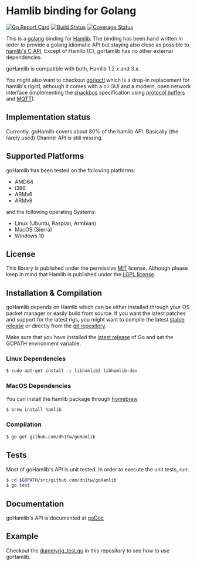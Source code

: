 # Hamlib binding for Golang
[![Go Report Card](https://goreportcard.com/badge/github.com/dh1tw/goHamlib)](https://goreportcard.com/report/github.com/dh1tw/goHamlib)
[![Build Status](https://travis-ci.org/dh1tw/goHamlib.svg?branch=master)](https://travis-ci.org/dh1tw/goHamlib)
[![Coverage Status](https://coveralls.io/repos/github/dh1tw/goHamlib/badge.svg?branch=master)](https://coveralls.io/github/dh1tw/goHamlib?branch=master)

This is a [golang](https://golang.org) binding for
[Hamlib](http://hamlib.org). The binding has been hand written in order
to provide a golang idiomatic API but staying also close as possible to
[hamlib's C API](http://hamlib.sourceforge.net/manuals/3.0.1/index.html).
Except of Hamlib (C), goHamlib has no other external dependencies.

goHamlib is compatible with both, Hamlib 1.2.x and 3.x.

You might also want to checkout [gorigctl](https://github.com/dh1tw/gorigctl)
which is a drop-in replacement for hamlib's rigctl, although it comes with a
cli GUI and a modern, open network interface (implementing the [shackbus](https://shackbus.org) specification using
[protocol buffers](https://developers.google.com/protocol-buffers/) and
[MQTT](http://mqtt.org)).

## Implementation status

Currently, goHamlib covers about 80% of the hamlib API. Basically (the rarely used) Channel API is still missing.

## Supported Platforms

goHamlib has been tested on the following platforms:

- AMD64
- i386
- ARMv6
- ARMv8

and the following operating Systems:

- Linux (Ubuntu, Raspian, Armbian)
- MacOS (Sierra)
- Windows 10

## License

This library is published under the permissive [MIT](https://choosealicense.com/licenses/mit/) license. Although please keep in
mind that Hamlib is published under the
[LGPL license](https://choosealicense.com/licenses/lgpl-3.0/).

## Installation & Compilation

goHamlib depends on Hamlib which can be either installed through your OS
packet manager or easily build from source. If you want the latest patches
and support for the latest rigs, you might want to compile the latest
[stable release](https://sourceforge.net/projects/hamlib/files/hamlib)
or directly from the [git repository](https://github.com/n0nb/hamlib).

Make sure that you have installed the [latest release](https://golang.org/dl/) of Go and set the GOPATH environment variable.

### Linux Dependencies

```bash
$ sudo apt-get install -y libhamlib2 libhamlib-dev
```

### MacOS Dependencies

You can install the hamlib package through [homebrew](https://brew.sh)

```bash
$ brew install hamlib
```

### Compilation

```bash
$ go get github.com/dh1tw/goHamlib
```

## Tests

Most of goHamlib's API is unit tested. In order to execute the unit tests,
run: 

```bash
$ cd $GOPATH/src/github.com/dh1tw/goHamlib
$ go test
```

## Documentation

goHamlib's API is documented at [goDoc](https://godoc.org/github.com/dh1tw/goHamlib)

## Example

Checkout the [dummyrig_test.go](https://github.com/dh1tw/goHamlib/blob/master/dummyrig_test.go) in this
repository to see how to use goHamlib.